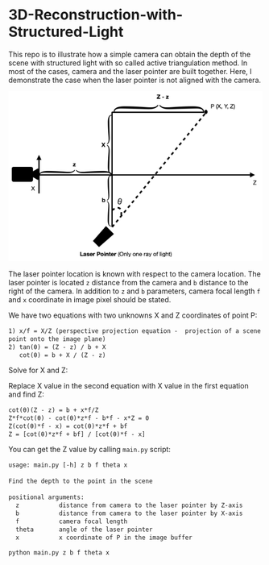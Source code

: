 # 3D-Reconstruction-with-Structured-Light
This repo is to illustrate how a simple camera can obtain the depth of the scene with structured light with so called active triangulation method. In most of the cases, camera and the laser pointer are built together. Here, I demonstrate the case when the laser pointer is not aligned with the camera.

![alt text](assets/structured_light.png?raw=true)

The laser pointer location is known with respect to the camera location. The laser pointer is located `z` distance from the camera and `b` distance to the right of the camera. In addition to `z` and `b` parameters, camera focal length `f` and `x` coordinate in image pixel should be stated.

We have two equations with two unknowns X and Z coordinates of point P:
```
1) x/f = X/Z (perspective projection equation -  projection of a scene point onto the image plane)
2) tan(θ) = (Z - z) / b + X
   cot(θ) = b + X / (Z - z)
```

Solve for X and Z:

Replace X value in the second equation with X value in the first equation and find Z:
```
cot(θ)(Z - z) = b + x*f/Z
Z*f*cot(θ) - cot(θ)*z*f - b*f - x*Z = 0     
Z(cot(θ)*f - x) = cot(θ)*z*f + bf
Z = [cot(θ)*z*f + bf] / [cot(θ)*f - x]
```

You can get the Z value by calling `main.py` script:
```
usage: main.py [-h] z b f theta x

Find the depth to the point in the scene

positional arguments:
  z           distance from camera to the laser pointer by Z-axis
  b           distance from camera to the laser pointer by X-axis
  f           camera focal length
  theta       angle of the laser pointer
  x           x coordinate of P in the image buffer
```
```
python main.py z b f theta x
```
